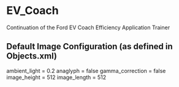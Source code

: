 # EV_Coach
Continuation of the Ford EV Coach Efficiency Application Trainer

## Default Image Configuration (as defined in Objects.xml)
ambient_light = 0.2
anaglyph = false
gamma_correction = false
image_height = 512
image_length = 512
